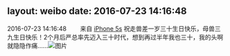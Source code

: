 layout: weibo
date: 2016-07-23 14:16:48
---
2016-07-23 14:16:48  &nbsp;&nbsp;&nbsp;&nbsp;&nbsp;&nbsp; 来自 <a href="sinaweibo://customweibosource" rel="nofollow">iPhone 5s</a>
祝走兽差一岁三十生日快乐，母兽三九生日快乐！2个月后严总率先迈入三十时代，想到再过半年我也三十，我的头啊就隐隐作痛…… ​​​
![图片](https://ww2.sinaimg.cn/large/6d2a6003jw1f63tcwbyuaj20ku0rstdu.jpg)
